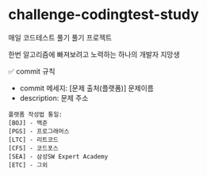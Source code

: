 # challenge-codingtest-study
매일 코드테스트 풀기 풀기 프로젝트


한번 알고리즘에 빠져보려고 노력하는 하나의 개발자 지망생


✅ commit 규칙
- commit 메세지: [문제 출처(플랫폼)] 문제이름
- description: 문제 주소

```
플랫폼 작성법 통일:
[BOJ] - 백준
[PGS] - 프로그래머스
[LTC] - 리트코드
[CFS] - 코드포스
[SEA] - 삼성SW Expert Academy
[ETC] - 그외
```
